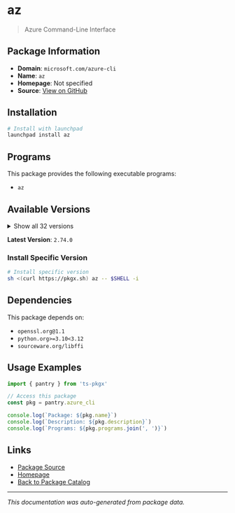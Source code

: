 # az

> Azure Command-Line Interface

## Package Information

- **Domain**: `microsoft.com/azure-cli`
- **Name**: `az`
- **Homepage**: Not specified
- **Source**: [View on GitHub](https://github.com/pkgxdev/pantry/tree/main/projects/microsoft.com/azure-cli/package.yml)

## Installation

```bash
# Install with launchpad
launchpad install az
```

## Programs

This package provides the following executable programs:

- `az`

## Available Versions

<details>
<summary>Show all 32 versions</summary>

- `2.74.0`, `2.73.0`, `2.72.0`, `2.71.0`, `2.70.0`
- `2.69.0`, `2.68.0`, `2.67.0`, `2.66.1`, `2.66.0`
- `2.65.0`, `2.64.0`, `2.63.0`, `2.62.0`, `2.61.0`
- `2.60.0`, `2.59.0`, `2.58.0`, `2.57.0`, `2.56.0`
- `2.55.0`, `2.54.0`, `2.53.1`, `2.53.0`, `2.52.0`
- `2.51.0`, `2.50.0`, `2.49.0`, `2.48.1`, `2.48.0`
- `2.47.0`, `2.45.0`

</details>

**Latest Version**: `2.74.0`

### Install Specific Version

```bash
# Install specific version
sh <(curl https://pkgx.sh) az -- $SHELL -i
```

## Dependencies

This package depends on:

- `openssl.org@1.1`
- `python.org>=3.10<3.12`
- `sourceware.org/libffi`

## Usage Examples

```typescript
import { pantry } from 'ts-pkgx'

// Access this package
const pkg = pantry.azure_cli

console.log(`Package: ${pkg.name}`)
console.log(`Description: ${pkg.description}`)
console.log(`Programs: ${pkg.programs.join(', ')}`)
```

## Links

- [Package Source](https://github.com/pkgxdev/pantry/tree/main/projects/microsoft.com/azure-cli/package.yml)
- [Homepage](#)
- [Back to Package Catalog](../package-catalog.md)

---

*This documentation was auto-generated from package data.*
